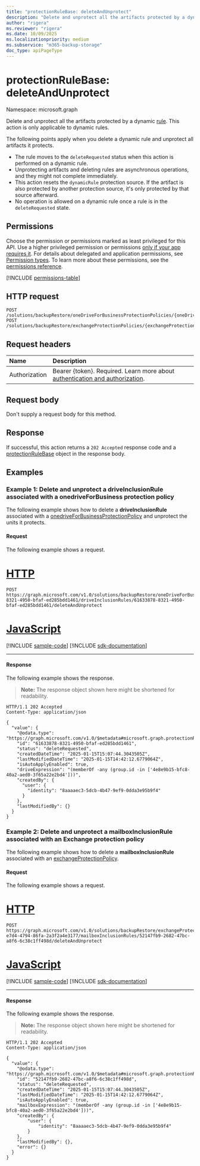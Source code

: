 ```yaml
---
title: "protectionRuleBase: deleteAndUnprotect"
description: "Delete and unprotect all the artifacts protected by a dynamic rule."
author: "rigera"
ms.reviewer: "rigera"
ms.date: 10/09/2025
ms.localizationpriority: medium
ms.subservice: "m365-backup-storage"
doc_type: apiPageType
---
```


# protectionRuleBase: deleteAndUnprotect

Namespace: microsoft.graph

Delete and unprotect all the artifacts protected by a dynamic [rule](../resources/protectionrulebase.md). This action is only applicable to dynamic rules.

The following points apply when you delete a dynamic rule and unprotect all artifacts it protects.
- The rule moves to the `deleteRequested` status when this action is performed on a dynamic rule.
- Unprotecting artifacts and deleting rules are asynchronous operations, and they might not complete immediately. 
- This action resets the `dynamicRule` protection source. If the artifact is also protected by another protection source, it's only protected by that source afterward.
- No operation is allowed on a dynamic rule once a rule is in the `deleteRequested` state.

## Permissions

Choose the permission or permissions marked as least privileged for this API. Use a higher privileged permission or permissions [only if your app requires it](/graph/permissions-overview#best-practices-for-using-microsoft-graph-permissions). For details about delegated and application permissions, see [Permission types](/graph/permissions-overview#permission-types). To learn more about these permissions, see the [permissions reference](/graph/permissions-reference).

<!-- { "blockType": "permissions", "name": "protectionrulebase_deleteandunprotect" } -->
[!INCLUDE [permissions-table](../includes/permissions/protectionrulebase-deleteandunprotect-permissions.md)]

## HTTP request

<!-- {
  "blockType": "ignored"
}
-->
``` http
POST /solutions/backupRestore/oneDriveForBusinessProtectionPolicies/{oneDriveForBusinessProtectionPolicyId}/driveInclusionRules/{driveProtectionRuleId}/deleteAndUnprotect
POST /solutions/backupRestore/exchangeProtectionPolicies/{exchangeProtectionPolicyId}/mailboxInclusionRules/{mailboxProtectionRuleId}/deleteAndUnprotect
```

## Request headers

|Name|Description|
|:---|:---|
|Authorization|Bearer {token}. Required. Learn more about [authentication and authorization](/graph/auth/auth-concepts).|

## Request body

Don't supply a request body for this method.

## Response

If successful, this action returns a `202 Accepted` response code and a [protectionRuleBase](../resources/protectionrulebase.md) object in the response body.

## Examples

### Example 1: Delete and unprotect a driveInclusionRule associated with a onedriveForBusiness protection policy

The following example shows how to delete a **driveInclusionRule** associated with a [onedriveForBusinessProtectionPolicy](../resources/onedriveforbusinessprotectionpolicy.md) and unprotect the units it protects.

#### Request

The following example shows a request.
# [HTTP](#tab/http)
<!-- {
  "blockType": "request",
  "name": "driveprotectionrulethis.deleteandunprotect"
}
-->
``` http
POST https://graph.microsoft.com/v1.0/solutions/backupRestore/oneDriveForBusinessProtectionPolicies/71633878-8321-4950-bfaf-ed285bdd1461/driveInclusionRules/61633878-8321-4950-bfaf-ed285bdd1461/deleteAndUnprotect
```

# [JavaScript](#tab/javascript)
[!INCLUDE [sample-code](../includes/snippets/javascript/driveprotectionrulethisdeleteandunprotect-javascript-snippets.md)]
[!INCLUDE [sdk-documentation](../includes/snippets/snippets-sdk-documentation-link.md)]

---

#### Response

The following example shows the response.
>**Note:** The response object shown here might be shortened for readability.
<!-- {
  "blockType": "response",
  "truncated": true,
  "@odata.type": "microsoft.graph.protectionRuleBase"
}
-->
``` http
HTTP/1.1 202 Accepted
Content-Type: application/json

{
  "value": {
    "@odata.type": "https://graph.microsoft.com/v1.0/$metadata#microsoft.graph.protectionRuleBase",
    "id": "61633878-8321-4950-bfaf-ed285bdd1461",
    "status": "deleteRequested",
    "createdDateTime": "2025-01-15T15:07:44.3043505Z",
    "lastModifiedDateTime": "2025-01-15T14:42:12.6779064Z",
    "isAutoApplyEnabled": true,
    "driveExpression": "(memberOf -any (group.id -in ['4e8e9b15-bfc8-40a2-aed0-3f65a22e2bd4']))",
    "createdBy": {
      "user": {
        "identity": "8aaaaec3-5dcb-4b47-9ef9-0dda3e95b9f4"
      }
    },
    "lastModifiedBy": {}
  }
}
```

### Example 2: Delete and unprotect a mailboxInclusionRule associated with an Exchange protection policy

The following example shows how to delete a **mailboxInclusionRule** associated with an [exchangeProtectionPolicy](../resources/exchangeprotectionpolicy.md).

#### Request

The following example shows a request.
# [HTTP](#tab/http)
<!-- {
  "blockType": "request",
  "name": "mailboxprotectionrulethis.deleteandunprotect"
}
-->
``` http
POST https://graph.microsoft.com/v1.0/solutions/backupRestore/exchangeProtectionPolicies/6b0991b9-e7d4-4794-86fa-2a3f2a4e3177/mailboxInclusionRules/52147fb9-2682-47bc-a8f6-6c38c1ff498d/deleteAndUnprotect
```

# [JavaScript](#tab/javascript)
[!INCLUDE [sample-code](../includes/snippets/javascript/mailboxprotectionrulethisdeleteandunprotect-javascript-snippets.md)]
[!INCLUDE [sdk-documentation](../includes/snippets/snippets-sdk-documentation-link.md)]

---

#### Response

The following example shows the response.
>**Note:** The response object shown here might be shortened for readability.
<!-- {
  "blockType": "response",
  "truncated": true,
  "@odata.type": "microsoft.graph.protectionRuleBase"
}
-->
``` http
HTTP/1.1 202 Accepted
Content-Type: application/json

{
  "value": {
    "@odata.type": "https://graph.microsoft.com/v1.0/$metadata#microsoft.graph.protectionRuleBase",
    "id": "52147fb9-2682-47bc-a8f6-6c38c1ff498d",
    "status": "deleteRequested",
    "createdDateTime": "2025-01-15T15:07:44.3043505Z",
    "lastModifiedDateTime": "2025-01-15T14:42:12.6779064Z",
    "isAutoApplyEnabled": true,
    "mailboxExpression": "(memberOf -any (group.id -in ['4e8e9b15-bfc8-40a2-aed0-3f65a22e2bd4']))",
    "createdBy": {
        "user": {
            "identity": "8aaaaec3-5dcb-4b47-9ef9-0dda3e95b9f4"
        }
    },
    "lastModifiedBy": {},
    "error": {}
  }
}
```
